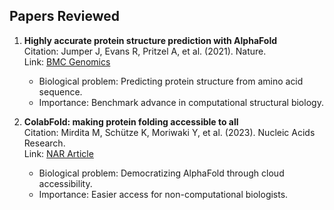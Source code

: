 ## Papers Reviewed

1. **Highly accurate protein structure prediction with AlphaFold**  
   Citation: Jumper J, Evans R, Pritzel A, et al. (2021). Nature.  
   Link: [BMC Genomics](https://bmcgenomics.biomedcentral.com/articles/10.1186/s12864-021-07736-6)  
   - Biological problem: Predicting protein structure from amino acid sequence.  
   - Importance: Benchmark advance in computational structural biology.  

2. **ColabFold: making protein folding accessible to all**  
   Citation: Mirdita M, Schütze K, Moriwaki Y, et al. (2023). Nucleic Acids Research.  
   Link: [NAR Article](https://academic.oup.com/nar/article/51/4/e22/6984591)  
   - Biological problem: Democratizing AlphaFold through cloud accessibility.  
   - Importance: Easier access for non-computational biologists.  

